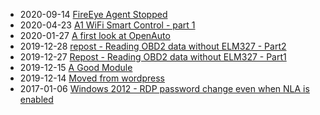 * 2020-09-14 [FireEye Agent Stopped](/2020-09-14-fireeye-agent-stopped/?utm_source=blog&utm_medium=blog&utm_content=recent)
* 2020-04-23 [A1 WiFi Smart Control - part 1](/2020-04-23-a1-wifi-smart-control-part-1/?utm_source=blog&utm_medium=blog&utm_content=recent)
* 2020-01-27 [A first look at OpenAuto](/2020-01-27-a-first-look-at-openauto/?utm_source=blog&utm_medium=blog&utm_content=recent)
* 2019-12-28 [repost - Reading OBD2 data without ELM327 - Part2](/2019-12-28-repost-reading-obd2-data-without-elm327-part2/?utm_source=blog&utm_medium=blog&utm_content=recent)
* 2019-12-27 [Repost - Reading OBD2 data without ELM327 - Part1](/2019-12-27-repost-reading-obd2-data-without-elm327-part1/?utm_source=blog&utm_medium=blog&utm_content=recent)
* 2019-12-15 [A Good Module](/2019-12-15-a-good-module/?utm_source=blog&utm_medium=blog&utm_content=recent)
* 2019-12-14 [Moved from wordpress](/2019-12-14-Moved-from-wordpress/?utm_source=blog&utm_medium=blog&utm_content=recent)
* 2017-01-06 [Windows 2012 - RDP password change even when NLA is enabled](/2017-01-06-windows-2012-rdp-password-change-even-when-nla-is-enabled/?utm_source=blog&utm_medium=blog&utm_content=recent)

